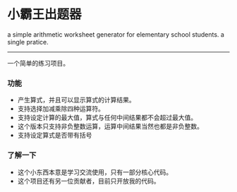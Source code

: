 # 小霸王出题器
a simple arithmetic worksheet generator for elementary school students.
a single pratice.

--------


一个简单的练习项目。
### 功能
- 产生算式，并且可以显示算式的计算结果。
- 支持选择加减乘除四种运算符。
- 支持设定计算的最大值，算式与任何中间结果都不会超过最大值。
- 这个版本只支持非负整数运算，运算中间结果当然也都是非负整数。
- 支持设定算式是否带有括号

### 了解一下
- 这个小东西本意是学习交流使用，只有一部分核心代码。
- 这个项目还有另一位贡献者，目前只开放我的代码。

